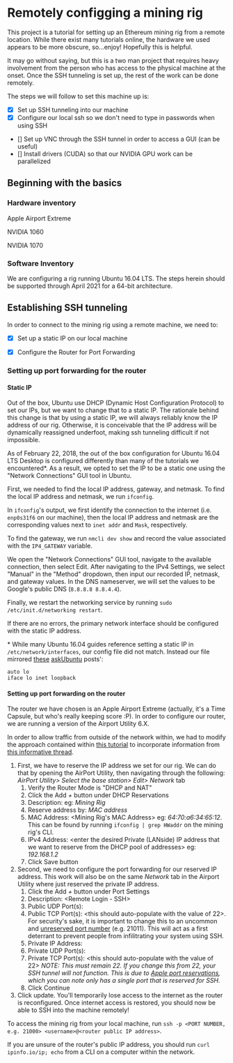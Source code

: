 # Remotely configging a mining rig

This project is a tutorial for setting up an Ethereum mining rig from a remote location. While there exist many tutorials online, the hardware we used appears to be more obscure, so...enjoy!
Hopefully this is helpful.

It may go without saying, but this is a two man project that requires heavy involvement from the person who has access to the physical machine at the onset. Once the SSH tunneling is set up, the rest of the work can be done remotely.

The steps we will follow to set this machine up is:
- [X] Set up SSH tunneling into our machine
- [X] Configure our local ssh so we don't need to type in passwords when using SSH
- [] Set up VNC through the SSH tunnel in order to access a GUI (can be useful)
- [] Install drivers (CUDA) so that our NVIDIA GPU work can be parallelized

## Beginning with the basics
### Hardware inventory
Apple Airport Extreme

NVIDIA 1060

NVIDIA 1070

### Software Inventory
We are configuring a rig running Ubuntu 16.04 LTS. The steps herein should be supported through April 2021 for a 64-bit architecture.

## Establishing SSH tunneling
In order to connect to the mining rig using a remote machine, we need to:
- [X] Set up a static IP on our local machine
- [X] Configure the Router for Port Forwarding


### Setting up port forwarding for the router
#### Static IP
Out of the box, Ubuntu use DHCP (Dynamic Host Configuration Protocol) to set our IPs, but we want to change that to a static IP. The rationale behind this change is that by using a static IP, we will always reliably know the IP address of our rig. Otherwise, it is conceivable that the IP address will be dynamically reassigned underfoot, making ssh tunneling difficult if not impossible.

As of February 22, 2018, the out of the box configuration for Ubuntu 16.04 LTS Desktop is configured differently than many of the tutorials we encountered\*. As a result, we opted to set the IP to be a static one using the "Network Connections" GUI tool in Ubuntu. 

First, we needed to find the local IP address, gateway, and netmask. To find the local IP address and netmask, we run `ifconfig`. 

In `ifconfig`'s output, we first identify the connection to the internet (i.e. `enp0s31f6` on our machine), then the local IP address and netmask are the corresponding values next to `inet addr` and `Mask`, respectively.

To find the gateway, we run `nmcli dev show` and record the value associated with the `IP4_GATEWAY` variable.

We open the "Network Connections" GUI tool, navigate to the available connection, then select Edit.
After navigating to the IPv4 Settings, we select "Manual" in the "Method" dropdown, then input our recorded IP, netmask, and gateway values.
In the DNS nameserver, we will set the values to be Google's public DNS (`8.8.8.8 8.8.4.4`).

Finally, we restart the networking service by running `sudo /etc/init.d/networking restart`.

If there are no errors, the primary network interface should be configured with the static IP address.

\* While many Ubuntu 16.04 guides reference setting a static IP in `/etc/network/interfaces`, our config file did not match. Instead our file mirrored [these](https://askubuntu.com/questions/874689/16-04-static-ip) [askUbuntu](https://askubuntu.com/questions/948078/ubuntu-16-04-where-is-the-network-configuration) posts':
```
auto lo
iface lo inet loopback
``` 


#### Setting up port forwarding on the router

The router we have chosen is an Apple Airport Extreme (actually, it's a Time Capsule, but who's really keeping score :P). In order to configure our router, we are running a version of the Airport Utility 6.X.

In order to allow traffic from outside of the network within, we had to modify the approach contained within [this tutorial](https://www.rainmachine.com/support/portforwarding/Port-Forwarding-Apple-AirPortExtreme-Router-for-HTTPS.pdf) to incorporate information from [this informative thread](https://lime-technology.com/forums/topic/31154-how-to-request-ssh-from-outside-home-network/).

1. First, we have to reserve the IP address we set for our rig. We can do that by opening the AirPort Utility, then navigating through the following:
*AirPort Utility​> Select the base station​> Edit​> Network​* tab
	1. Verify the Router Mode is "​DHCP and NAT"
	2. Click the Add *+* ​button under DHCP Reservations
	3. Description: <enter the desired description of the host device> eg: *Mining Rig*
	4. Reserve address by: *MAC address*
	5. MAC Address: <Mining Rig's MAC Address> eg: *64:70:a6:34:65:12*. This can be found by running `ifconfig | grep HWaddr` on the mining rig's CLI.
	6. IPv4 Address: <enter the desired Private (LAN­side) IP address that we want to reserve from
the DHCP pool of addresses> eg: *192.168.1.2*
	7. Click Save ​button
2. Second, we need to configure the port forwarding for our reserved IP address. This work will also be on the same *Network* tab in the Airport Utility where just reserved the private IP address.
	1. Click the Add *+* ​button under Port Settings
	2. Description: <Remote Login - SSH>
	3. Public UDP Port(s): <leave blank>
	4. Public TCP Port(s): <this should auto-populate with the value of 22>. For security's sake, it is important to change this to an uncommon and [unreserved port number](https://en.wikipedia.org/wiki/List_of_TCP_and_UDP_port_number) (e.g. 21011). This will act as a first deterrant to prevent people from infilitrating your system using SSH.
	5. Private IP Address: <enter the private IP address we reserved in the previous step> 
	6. Private UDP Port(s): <leave blank>
	7. Private TCP Port(s): <this should auto-populate with the value of 22> *NOTE: This _must_ remain 22. If you change this from 22, your SSH tunnel will not function. This is due to [Apple port reservations](https://support.apple.com/en-us/HT202944), which you can note only has a single port that is reserved for SSH.*
	8. Click Continue
3. Click update. You'll temporarily lose access to the internet as the router is reconfigured. Once internet access is restored, you should now be able to SSH into the machine remotely!

To access the mining rig from your local machine, run `ssh -p <PORT NUMBER, e.g. 21000> <username>@<router public IP address>`.
	
If you are unsure of the router's public IP address, you should run `curl ipinfo.io/ip; echo` from a CLI on a computer within the network.